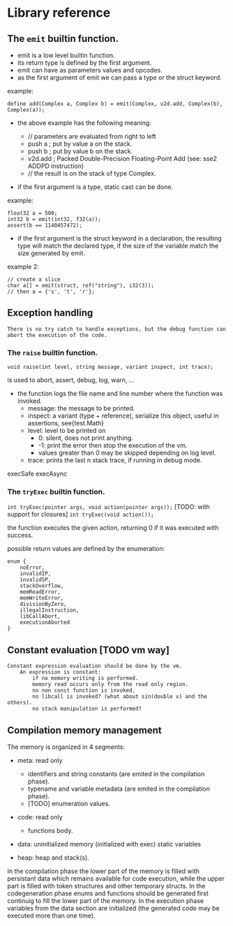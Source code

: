 # Library reference

<!--todo:
	Builtins
		emit
		debug
		memmgr
			alloc
			free
		memcpy
		memset
		tryExec
		...
	String
	Streams
	Collection
		* Array: Immutable
		- Vector: Array
		- Stack: Vector
		- Queue: Vector
		- Map: Immutable
		- TreeMap: Map
		- HashMap: Map
		- MultiMap(Map map): Map
		- Set: Immutable
		- TreeSet: Set
		- HashSet: Set
		- MultiSet(Set set): Set
		- List
	+ Comparator
	+ Iterator
	...
-->

## The `emit` builtin function.
- emit is a low level builtin function.
- its return type is defined by the first argument.
- emit can have as parameters values and opcodes.
- as the first argument of emit we can pass a type or the struct keyword.

example:
```
define add(Complex a, Complex b) = emit(Complex, v2d.add, Complex(b), Complex(a));
```

- the above example has the following meaning:
	- // parameters are evaluated from right to left
	- push a          ; put by value a on the stack.
	- push b          ; put by value b on the stack.
	- v2d.add         ; Packed Double-Precision Floating-Point Add (see: sse2 ADDPD instruction)
	- // the result is on the stack of type Complex.

- if the first argument is a type, static cast can be done.

example:
```
float32 a = 500;
int32 b = emit(int32, f32(a));
assert(b == 1140457472);
```

- if the first argument is the struct keyword in a declaration,
the resulting type will match the declared type, if the
size of the variable match the size generated by emit.

example 2:
```
// create a slice
char a[] = emit(struct, ref("string"), i32(3));
// then a = {'s', 't', 'r'};
```

## Exception handling
	There is no try catch to handle exceptions, but the debug function can abort the execution of the code.

### The `raise` builtin function.

`void raise(int level, string message, variant inspect, int trace);`

is used to abort, assert, debug, log, warn, ...

- the function logs the file name and line number where the function was invoked.
	- message: the message to be printed.
	- inspect: a variant (type + reference), serialize this object, useful in assertions, see{test.Math}
	- level: level to be printed on
		- 0: silent, does not print anything.
		- -1: print the error then stop the execution of the vm.
		- values greater than 0 may be skipped depending on log level.
	- trace: prints the last n stack trace, if running in debug mode.

execSafe
execAsync

### The `tryExec` builtin function.

`int tryExec(pointer args, void action(pointer args));`
[TODO: with support for closures] `int tryExec(void action());`

the function executes the given action, returning 0 if it was executed with success.

possible return values are defined by the enumeration:
```
enum {
	noError,
	invalidIP,
	invalidSP,
	stackOverflow,
	memReadError,
	memWriteError,
	divisionByZero,
	illegalInstruction,
	libCallAbort,
	executionAborted
}
```

## Constant evaluation [TODO vm way]
	Constant expression evaluation should be done by the vm.
		An expression is constant:
			if no memory writing is performed.
			memory read occurs only from the read only region.
			no non const function is invoked.
			no libcall is invoked? (what about sin(double x) and the others).
			no stack manipulation is performed?

## Compilation memory management

The memory is organized in 4 segments:

- meta: read only
	- identifiers and string constants (are emited in the compilation phase).
	- typename and variable metadata (are emited in the compilation phase).
	- [TODO] enumeration values.

- code: read only
	- functions body.

- data: uninitialized memory (initialized with exec)
	static variables

- heap: heap and stack(s).

In the compilation phase the lower part of the memory is filled with persistant data which remains 
available for code execution, while the upper part is filled with token structures and other temporary structs.
In the codegeneration phase enums and functions should be generated first continuig to fill the lower part of the memory.
In the execution phase variables from the data section are initialized (the generated code may be executed more than one time).


